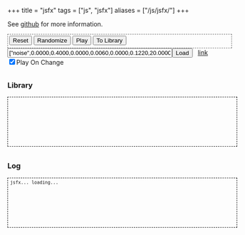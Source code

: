 +++
title = "jsfx"
tags = ["js", "jsfx"]
aliases = ["/js/jsfx/"]
+++

See <a href="http://www.github.com/egonelbre/jsfx">github</a> for more information.

<!--more-->

<div id="button-panel">
    <div id="sample-generators" class="button-set"></div>
    <div class="button-set">
        <button onclick="jsfxgui.reset()">Reset</button>
        <button onclick="jsfxgui.randomize()">Randomize</button>
        <button onclick="jsfxgui.play()">Play</button>
        <button onclick="jsfxgui.paramsToLibrary()">To Library</button>
    </div>
</div>

<div id="stuff">
    <input type="text" id="libload" value='["noise",0.0000,0.4000,0.0000,0.0060,0.0000,0.1220,20.0000,460.0000,2400.0000,-0.5240,0.0000,0.0000,0.0100,0.0003,0.0000,0.0000,0.0000,0.0000,0.0000,0.0000,0.0000,0.0000,0.9990,0.0000,0.0000,0.0000,0.0000]'></input><button onclick="jsfxgui.paramsFromFieldAndPlay()">Load</button>
    &nbsp;
    <a href="#" id="link">link</a>
    <br />
    <input type="checkbox" id="playonchange" checked>Play On Change</input>
    <br />
</div>

<div id="config-panel">
</div>

<h3>Library</h3>
<div id="library">
</div>

<h3>Log</h3>
<div id="log">
  jsfx... loading...
</div>

<script src="/lib/jsfx/audio.js"></script>
<script src="/lib/jsfx/jsfx.js"></script>
<script src="/lib/jsfx/jsfxlib.js"></script>
<script src="/lib/jsfx/jsfxgui.js"></script>
<script>
    jsfxgui.createSampleGenerators("sample-generators");
    jsfxgui.createConfigurationPanel("config-panel");
    jsfxgui.initLogging("log");
    jsfxgui.initLibrary("library");
    jsfxgui.initField("libload");
    jsfxgui.onplay = onplay;

    (function(){ // Import GET Vars
      document.$_GET = [];
      var urlHalves = String(document.location).split('?');
      if(urlHalves[1]){
         var urlVars = urlHalves[1].split('&');
         for(var i=0; i<=(urlVars.length); i++){
            if(urlVars[i]){
               var urlVarPair = urlVars[i].split('=');
               var gname  = window.decodeURI(urlVarPair[0]);
               var gvalue = window.decodeURI(urlVarPair[1]);
               document.$_GET[gname] = gvalue;               
            }
         }
      }
    })();

    var link = document.getElementById("link");
    var field  = document.getElementById("libload");

    function onplay(){
      this.paramsToField();
      link.href = "http://egonelbre.com/js/jsfx/index.html?load=" + window.encodeURI(field.value);
    }

    var onchange = document.getElementById("playonchange");
    jsfxgui.onvaluemodified = play;
    function play(){
      if( onchange.checked )
        jsfxgui.play();
    }

    var val = document.$_GET['load'];
    if(val !== undefined){
      document.getElementById('libload').value = val;
      jsfxgui.paramsFromField();
    }
</script>

<style>
h3 {
    padding-top: 10px;
}

label {
    display: inline;
}

#button-panel {
    padding: 3px;
    border: 1px dashed #666;
}

#button-panel button {
    margin-bottom: 3px;
}

#config-panel #Generator {
    width: 100%;
}

#config-panel #Generator label {
    padding-right: 10px;
}

#config-panel table {
    margin-top: 3px;
    background-color: #ffe;
    border: 1px dashed #333;
    border-collapse : collapse;
    width : 100%;
}

#config-panel table input[type="range"] {
    height : 18px;
    width  : 100%;
}

#config-panel table td, #config-panel table tr {
    text-align: right;
    padding : 0px 5px 0px;
    margin : 1px;
}

#config-panel table tr td:first-child {
    width: 150px;
    text-align: right;
    font-size: 12px;
}

#log, #library {
    width : 100%;
    height: 100px;
    padding : 5px;

    border: 1px #000 dashed; 

    text-wrap: suppress;
    overflow: scroll;
    overflow-style: marquee-line;

    font-family: monospace;
    font-size: 10px;
    line-height: 1;
}

#stuff {
    margin-bottom : 10px;
}

#libload {
    width: 370px;
}
</style>